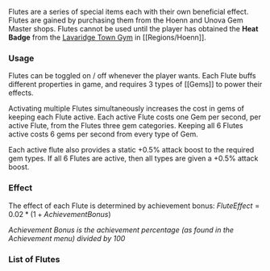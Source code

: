 Flutes are a series of special items each with their own beneficial effect. Flutes are gained by purchasing them from the Hoenn and Unova Gem Master shops. Flutes cannot be used until the player has obtained the **Heat Badge** from the [Lavaridge Town Gym](#!Gyms/Lavaridge_Town) in [[Regions/Hoenn]].

### Usage
Flutes can be toggled on / off whenever the player wants. Each Flute buffs different properties in game, and requires 3 types of [[Gems]] to power their effects.

Activating multiple Flutes simultaneously increases the cost in gems of keeping each Flute active. Each active Flute costs one Gem per second, per active Flute, from the Flutes three gem categories. Keeping all 6 Flutes active costs 6 gems per second from every type of Gem.

Each active flute also provides a static +0.5% attack boost to the required gem types. If all 6 Flutes are active, then all types are given a +0.5% attack boost.

### Effect

The effect of each Flute is determined by achievement bonus:
$Flute Effect = 0.02 * (1 + Achievement Bonus)$

*Achievement Bonus is the achievement percentage (as found in the Achievement menu) divided by 100*

### List of Flutes